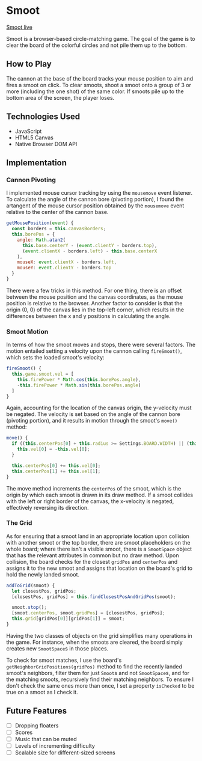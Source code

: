 # Smoot

[Smoot live](https://ren206.github.io/Smoot/ "Live link")

Smoot is a browser-based circle-matching game. The goal of the game is to clear the board of the colorful circles and not pile them up to the bottom.

## How to Play
The cannon at the base of the board tracks your mouse position to aim and fires a smoot on click. To clear smoots, shoot a smoot onto a group of 3 or more (including the one shot) of the same color. If smoots pile up to the bottom area of the screen, the player loses.

## Technologies Used
* JavaScript
* HTML5 Canvas
* Native Browser DOM API

## Implementation

### Cannon Pivoting
I implemented mouse cursor tracking by using the `mousemove` event listener. To calculate the angle of the cannon bore (pivoting portion), I found the artangent of the mouse cursor position obtained by the `mousemove` event relative to the center of the cannon base.

```JavaScript
getMousePosition(event) {
  const borders = this.canvasBorders;
  this.borePos = {
    angle: Math.atan2(
      this.base.centerY - (event.clientY - borders.top),
      (event.clientX - borders.left) - this.base.centerX
    ),
    mouseX: event.clientX - borders.left,
    mouseY: event.clientY - borders.top
  }
}
```

There were a few tricks in this method. For one thing, there is an offset between the mouse position and the canvas coordinates, as the mouse position is relative to the browser. Another factor to consider is that the origin (0, 0) of the canvas lies in the top-left corner, which results in the differences between the x and y positions in calculating the angle.


### Smoot Motion
In terms of how the smoot moves and stops, there were several factors. The motion entailed setting a velocity upon the cannon calling `fireSmoot()`, which sets the loaded smoot's velocity:

```JavaScript
fireSmoot() {
  this.game.smoot.vel = [
    this.firePower * Math.cos(this.borePos.angle),
    -this.firePower * Math.sin(this.borePos.angle)
  ]
}
```

Again, accounting for the location of the canvas origin, the y-velocity must be negated. The velocity is set based on the angle of the cannon bore (pivoting portion), and it results in motion through the smoot's `move()` method:

```JavaScript
move() {
  if ((this.centerPos[0] + this.radius >= Settings.BOARD.WIDTH) || (this.centerPos[0] <= this.radius)) {
    this.vel[0] = -this.vel[0];
  }

  this.centerPos[0] += this.vel[0];
  this.centerPos[1] += this.vel[1];
}
```

The move method increments the `centerPos` of the smoot, which is the origin by which each smoot is drawn in its draw method. If a smoot collides with the left or right border of the canvas, the x-velocity is negated, effectively reversing its direction.

### The Grid
As for ensuring that a smoot land in an appropriate location upon collision with another smoot or the top border, there are smoot placeholders on the whole board; where there isn't a visible smoot, there is a `SmootSpace` object that has the relevant attributes in common but no draw method. Upon collision, the board checks for the closest `gridPos` and `centerPos` and assigns it to the new smoot and assigns that location on the board's grid to hold the newly landed smoot.

```JavaScript
addToGrid(smoot) {
  let closestPos, gridPos;
  [closestPos, gridPos] = this.findClosestPosAndGridPos(smoot);

  smoot.stop();
  [smoot.centerPos, smoot.gridPos] = [closestPos, gridPos];
  this.grid[gridPos[0]][gridPos[1]] = smoot;
}
```

Having the two classes of objects on the grid simplifies many operations in the game. For instance, when the smoots are cleared, the board simply creates new `SmootSpace`s in those places.

To check for smoot matches, I use the board's `getNeighborGridPositions(gridPos)` method to find the recently landed smoot's neighbors, filter them for just `Smoot`s and not `SmootSpace`s, and for the matching smoots, recursively find their matching neighbors. To ensure I don't check the same ones more than once, I set a property `isChecked` to be true on a smoot as I check it.

## Future Features
- [ ] Dropping floaters
- [ ] Scores
- [ ] Music that can be muted
- [ ] Levels of incrementing difficulty
- [ ] Scalable size for different-sized screens
